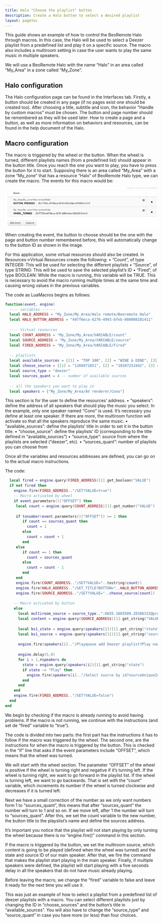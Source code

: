 ```yaml
---
title: Halo "Choose the playlist" button 
description: Create a Halo button to select a desired playlist
layout: pagetoc
---
```


This guide shows an example of how to control the BeoRemote Halo through macros. In this case, the Halo will be used to select a Deezer playlist from a predefined list and play it on a specific source. The macro also includes a multiroom setting in case the user wants to play the same music in multiple speakers. 

We will use a BeoRemote Halo with the name “Halo” in an area called “My_Area” in a zone called “My_Zone”.

## Halo configuration
The Halo configuration page can be found in the Interfaces tab. Firstly, a button should be created in any page (if no pages exist one should be created too). After choosing a title, subtitle and icon, the behavior “Handle by custom macros” must be chosen. The button and page number should be remembered as they will be used later.
How to create a page and a button, as well as more information on behaviors and resources, can be found in the help document of the Halo.


## Macro configuration
The macro is triggered by the wheel or the button. When the wheel is turned, different playlists names (from a predefined list) should appear in the button title. Once you reach the one you want to play, you have to press the button for it to start. Supposing there is an area called “My_Area” with a zone “My_zone” that has a resource “Halo” of BeoRemote Halo type, we can create the macro.
The events for this macro would be:

<div class="text-center">
  <img src="/bli-guides/pictures/bli-halo-playlist-tutorial/macro-events.png" class="img-fluid" alt="Event to execute the Macro"/>
</div>

When creating the event, the button to choose should be the one with the page and button number remembered before, this will automatically change to the button ID as shown in the image.

For this application, some virtual resources should also be created. In Resources->Virtual Resources create the following:
    • “Count”, of type INTEGER: This will be used for selecting the different playlists
    • “Source”, of type STRING: This will be used to save the selected playlist’s ID 
    • “Fired”, of type BOOLEAN: While the macro is running, this variable will be TRUE. This is necessary to avoid the macro running multiple times at the same time and causing wrong values in the previous variables.

The code as LuaMacros begins as follows: 

~~~lua
function(event, engine)
  ---- variables ------ 
  local HALO_ADDRESS = "My_Zone/My_Area/Halo remote/Beoremote Halo"
  local HALO_BUTTON_ADDRESS = "497f6eca-6276-4993-bfeb-000008101411"
  
  ---- Virtual resources
  local COUNT_ADDRESS = "My_Zone/My_Area/VARIABLE/count" 
  local SOURCE_ADDRESS = "My_Zone/My_Area/VARIABLE/source" 
  local FIRED_ADDRESS = "My_Zone/My_Area/VARIABLE/Fired"
  
  -- playlists 
  local available_sources = {[1] = "TOP 100", [2] = "WINE & DINE", [3] = "FAVOURITES", [4] = "JAZZ"} -- Playlists' name for the button title
  local choose_source = {[1] = "1266971851", [2] = "10387252442", [3] = "253141911", [4] = "1914526462"} -- Playlists' ID
  local source_type = "deezer" 
  local sources_quant = 4 -- number of available sources
  
  -- all the speakers you want to play in
  local speakers = {"My_Zone/My_Area/AV renderer/Cono"}
~~~

This section is for the user to define the resources’ address. 
    • “speakers”: define the address of all speakers that should play the music you select. In the example, only one speaker named “Cono” is used. It’s necessary you define at least one speaker. If there are more, the multiroom function will activate so that all the speakers reproduce the same music.
    • “available_sources”:  define the playlists’ title in order to set it in the button title.
    • “choose_source”: define the playlists’ ID (corresponding to the title defined in “available_sources”)
    • “source_type”: source from where the playlists are selected (“deezer”, etc). 
    • “sources_quant”: number of playlists you can choose from

Once all the variables and resources addresses are defined, you can go on to the actual macro instructions. 

The code: 
~~~lua
  local fired = engine.query(FIRED_ADDRESS)[1].get_boolean("VALUE")
  if not fired then
    engine.fire(FIRED_ADDRESS.."/SET?VALUE=true")
    -- Macro activated by wheel
    if event.parameters()["OFFSET"] then 
     local count = engine.query(COUNT_ADDRESS)[1].get_number("VALUE")

     if tonumber(event.parameters()["OFFSET"]) >= 1 then
        if count == sources_quant then
          count = 1
        else
          count = count + 1
        end
     else
        if count == 1 then
          count = sources_quant
        else
          count = count - 1
        end
     end
     engine.fire(COUNT_ADDRESS.."/SET?VALUE="..tostring(count))
     engine.fire(HALO_ADDRESS.."/SET_TITLE?BUTTON="..HALO_BUTTON_ADDRESS.."&TITLE="..available_sources[count])                
     engine.fire(SOURCE_ADDRESS.."/SET?VALUE="..choose_source[count])

    -- Macro activated by button
    else 
      local multiroom_source = source_type..":6655.1665509.28386322@products.bang-olufsen.com"
      local content = engine.query(SOURCE_ADDRESS)[1].get_string("VALUE")

      local bs1_state = engine.query(speakers[1])[1].get_string("state")
      local bs1_source = engine.query(speakers[1])[1].get_string("sourceUniqueId")

      engine.fire(speakers[1].."/Playqueue add Deezer playlist?Play now=true&Playlist id="..content)

      engine.delay(5,0)
      for i = 1,#speakers do
        state = engine.query(speakers[i])[1].get_string("state")
        if state ~= "Play" then
          engine.fire(speakers[i].."/Select source by id?sourceUniqueId="..multiroom_source)
        end
      end
    end
    engine.fire(FIRED_ADDRESS.."/SET?VALUE=false")
  end
end 
~~~


We begin by checking if the macro is already running to avoid having problems. If the macro is not running, we continue with the instructions (and set de “fired” variable to “true”). 

The code is divided into two parts: the first part has the instructions it has to follow if the macro was triggered by the wheel. The second one, are the instructions for when the macro is triggered by the button. This is checked in the “if” line that asks if the event parameters include “OFFSET”, which means that the wheel was turned. 

We will start with the wheel section. The parameter “OFFSET” of the wheel is positive if the wheel is turning right and negative if it’s turning left. If the wheel is turning right, we want to go forward in the playlist list. If the wheel is turning left, we want to go backwards. That is set with the “count” variable, which increments its number if the wheel is turned clockwise and decreases if it is turned left. 

Next we have a small correction of the number as we only want numbers form 1 to “sources_quant”, this means that after “sources_quant” the number will turn to 1 and so on. If we move left, after 1 the number will turn to “sources_quant”. After this, we set the count variable to the new number, the button title to the playslist’s name and define the sources address. 

It’s important you notice that the playlist will not start playing by only turning the wheel because there is no “engine.fire()” command in this section. 

If the macro is triggered by the button, we set the multiroom source, which content is going to be played (defined when the wheel was turned) and the state and source ID of our main speaker. After that, we fire the command that makes the playlist start playing in the main speaker. Finally, if multiple speakers were defined, the playlist will start playing with a five seconds delay in all the speakers that do not have music already playing. 

Before leaving the macro, we change the “fired” variable to false and leave it ready for the next time you will use it.

This was just an example of how to select a playlist from a predefined list of deezer playlists  with a macro. You can select different playlists just by changing the ID in “choose_sources” and the button’s title in “available_sources”. You will also have to change the “source_type” and “source_quant” in case you have more (or less) than four choices.

